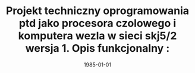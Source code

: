 ---
# Documentation: https://wowchemy.com/docs/managing-content/

title: 'Projekt techniczny oprogramowania ptd jako procesora czolowego i komputera
  wezla w sieci skj5/2 wersja 1. Opis funkcjonalny :'
subtitle: ''
summary: ''
authors:
- markowska-kaczmar
tags: []
categories: []
date: '1985-01-01'
lastmod: 2022-10-07T04:56:14Z
featured: false
draft: false

# Featured image
# To use, add an image named `featured.jpg/png` to your page's folder.
# Focal points: Smart, Center, TopLeft, Top, TopRight, Left, Right, BottomLeft, Bottom, BottomRight.
image:
  caption: ''
  focal_point: ''
  preview_only: false

# Projects (optional).
#   Associate this post with one or more of your projects.
#   Simply enter your project's folder or file name without extension.
#   E.g. `projects = ["internal-project"]` references `content/project/deep-learning/index.md`.
#   Otherwise, set `projects = []`.
projects: []
publishDate: '2022-10-07T04:56:13.730386Z'
publication_types:
- '4'
abstract: ''
publication: ''
---